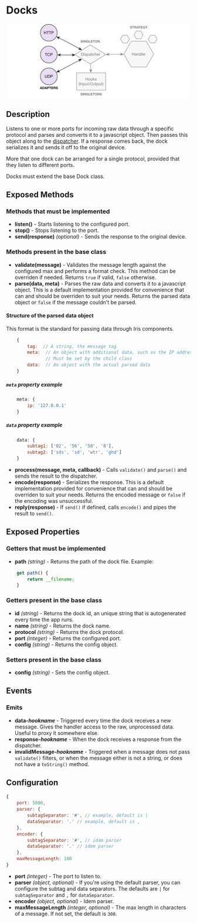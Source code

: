 # Docks

![Docks](https://raw.githubusercontent.com/gcba-iris/iris-tech-docs/master/images/architecture/docks.png)


## Description

Listens to one or more ports for incoming raw data through a specific protocol and parses and converts it to a javascript object. Then passes this object along to the [dispatcher](dispatcher.md). If a response comes back, the dock serializes it and sends it off to the original device.

More that one dock can be arranged for a single protocol, provided that they listen to different ports.

Docks must extend the base Dock class.


## Exposed Methods

### Methods that must be implemented

- **listen()** - Starts listening to the configured port.
- **stop()** - Stops listening to the port.
- **send(response)** *(optional)* - Sends the response to the original device.

### Methods present in the base class

- **validate(message)** - Validates the message length against the configured max and performs a format check. This method can be overriden if needed. Returns `true` if valid, `false` otherwise.
- **parse(data, meta)** - Parses the raw data and converts it to a javascript object. This is a default implementation provided for convenience that can and should be overriden to suit your needs. Returns the parsed data object or `false` if the message couldn't be parsed.

#### Structure of the parsed data object

This format is the standard for passing data through Iris components.

```javascript
    {
        tag:  // A string, the message tag
        meta:  // An object with additional data, such as the IP address that the message came from
               // Must be set by the child class
        data:  // An object with the actual parsed data
    }
```

##### `meta` property example

```javascript
    meta: {
        ip: '127.0.0.1'
    }
```

##### `data` property example

```javascript
    data: {
        subtag1: ['02', '56', '58', '8'],
        subtag2: ['sds', 'sd', 'wtr', 'ghd']
    }
```

- **process(message, meta, callback)** - Calls `validate()` and `parse()` and sends the result to the dispatcher.
- **encode(response)** - Serializes the response. This is a default implementation provided for convenience that can and should be overriden to suit your needs. Returns the encoded message or `false` if the encoding was unsuccessful.
- **reply(response)** - If `send()` if defined, calls `encode()` and pipes the result to `send()`.


## Exposed Properties

### Getters that must be implemented

- **path** *(string)* - Returns the path of the dock file.
Example:
```javascript
    get path() {
        return __filename;
    }
```

### Getters present in the base class

- **id** *(string)* - Returns the dock id, an unique string that is autogenerated every time the app runs.
- **name** *(string)* - Returns the dock name.
- **protocol** *(string)* - Returns the dock protocol.
- **port** *(integer)* - Returns the configured port.
- **config** *(string)* - Returns the config object.

### Setters present in the base class

- **config** *(string)* - Sets the config object.


## Events

### Emits

- **data-*hookname*** - Triggered every time the dock receives a new message. Gives the handler access to the raw, unprocessed data. Useful to proxy it somewhere else.
- **response-*hookname*** - When the dock receives a response from the dispatcher.
- **invalidMessage-*hookname*** - Triggered when a message does not pass `validate()` filters, or when the message either is not a string, or does not have a `toString()` method.


## Configuration

```javascript
{
    port: 5000,
    parser: {
        subtagSeparator: '#', // example, default is |
        dataSeparator: '.' // example, default is ,
    },
    encoder: {
        subtagSeparator: '#', // idam parser
        dataSeparator: '.' // idem parser
    },
    maxMessageLength: 100
}
```

- **port** *(integer)* - The port to listen to.
- **parser** *(object, optional)* - If you're using the default parser, you can configure the subtag and data separators. The defaults are `|` for `subtagSeparator` and `,` for `dataSeparator`.
- **encoder** *(object, optional)* - Idem parser.
- **maxMessageLength** *(integer, optional)* - The max length in characters of a message. If not set, the default is `300`.